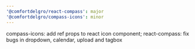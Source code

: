 ```yaml
---
'@comfortdelgro/react-compass': major
'@comfortdelgro/compass-icons': minor
---
```


compass-icons: add ref props to react icon component; react-compass: fix bugs in dropdown, calendar, upload and tagbox
